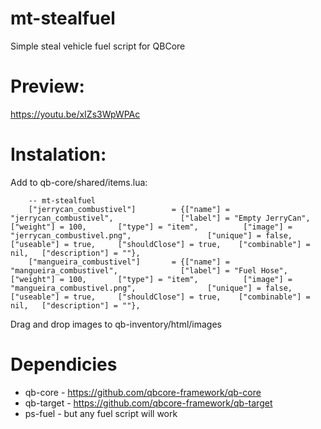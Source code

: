 # mt-stealfuel
Simple steal vehicle fuel script for QBCore

# Preview:
https://youtu.be/xIZs3WpWPAc

# Instalation:

Add to qb-core/shared/items.lua:
```
	-- mt-stealfuel
	["jerrycan_combustivel"]  		= {["name"] = "jerrycan_combustivel", 				["label"] = "Empty JerryCan", 						["weight"] = 100, 		["type"] = "item", 			["image"] = "jerrycan_combustivel.png", 				["unique"] = false, 	["useable"] = true, 	["shouldClose"] = true,    ["combinable"] = nil,   ["description"] = ""},
	["mangueira_combustivel"]  		= {["name"] = "mangueira_combustivel", 				["label"] = "Fuel Hose", 							["weight"] = 100, 		["type"] = "item", 			["image"] = "mangueira_combustivel.png", 				["unique"] = false, 	["useable"] = true, 	["shouldClose"] = true,    ["combinable"] = nil,   ["description"] = ""},

```

Drag and drop images to qb-inventory/html/images

# Dependicies
- qb-core - https://github.com/qbcore-framework/qb-core
- qb-target - https://github.com/qbcore-framework/qb-target
- ps-fuel - but any fuel script will work
